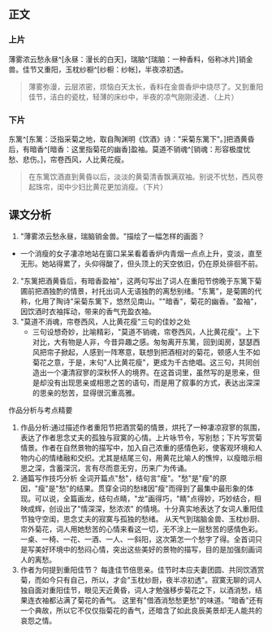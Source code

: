 
## 正文

### 上片
薄雾浓云愁永昼^[永昼：漫长的白天]，瑞脑^[瑞脑：一种香料，俗称冰片]销金兽。佳节又重阳，玉枕纱橱^[纱橱：纱帐]，半夜凉初透。

> 薄雾弥漫，云层浓密，烦恼白天太长，香料在金兽香炉中烧尽了。又到重阳佳节，洁白的瓷枕，轻薄的床纱中，半夜的凉气刚刚浸透．（上片）

### 下片
东篱^[东篱：泛指采菊之地，取自陶渊明《饮酒》诗："采菊东篱下"。]把酒黄昏后，有暗香^[暗香：这里指菊花的幽香]盈袖。莫道不销魂^[销魂：形容极度忧愁、悲伤。]，帘卷西风，人比黄花瘦。

> 在东篱饮酒直到黄昏以后，淡淡的黄菊清香飘满双袖。别说不忧愁，西风卷起珠帘，闺中少妇比黄花更加消瘦。（下片）

## 课文分析
1. "薄雾浓云愁永昼，瑞脑销金兽。"描绘了一幅怎样的画面？
- 一个消瘦的女子凄凉地站在窗口呆呆看着香炉内青烟一点点上升，变淡，直至无形。她站得累了，头仰得酸了，但头顶上的天空依旧，仍在原处徘徊不前。
2. "东篱把酒黄昏后，有暗香盈袖"，这两句写出了词人在重阳节傍晚于东篱下菊圃前把酒独酌的情景，衬托出词人无语独酌的离愁别绪。"东篱"，是菊圃的代称，化用了陶诗"采菊东篱下，悠然见南山。""暗香"，菊花的幽香。"盈袖"，因饮酒时衣袖挥动，带来的香气充盈衣袖。
3. "莫道不消魂，帘卷西风，人比黄花瘦"三句的佳妙之处
	- 三句设想奇妙，比喻精彩，"莫道不销魂，帘卷西风，人比黄花瘦"。上下对比，大有物是人非，今昔异趣之感。匆匆离开东篱，回到闺房，瑟瑟西风把帘子掀起，人感到一阵寒意，联想到把酒相对的菊花，顿感人生不如菊花之意，于是，末句"人比黄花瘦"，更成为千古绝唱。这三句，共同创造出一个凄清寂寥的深秋怀人的境界。在这首词里，虽然写的是思亲，但是却没有出现思亲或相思之苦的语句，而是用了叙事的方式，表达出深深的思亲的愁苦，显得很沉重高雅。

作品分析与考点精要 
1. 作品分析:通过描述作者重阳节把酒赏菊的情景，烘托了一种凄凉寂寥的氛围，表达了作者思念丈夫的孤独与寂寞的心情。上片咏节令，写别愁；下片写赏菊情景。作者在自然景物的描写中，加入自己浓重的感情色彩，使客观环境和人物内心的情绪融和交织。尤其是结尾三句，用黄花比喻人的憔悴，以瘦暗示相思之深，含蓄深沉，言有尽而意无穷，历来广为传诵。
2. 通篇写作技巧分析
全词开篇点"愁"，结句言"瘦"。"愁"是"瘦"的原因，"瘦"是"愁"的结果。贯穿全词的愁绪因"瘦"而得到了最集中最形象的体现。可以说，全篇画龙，结句点睛，"龙"画得巧，"睛"点得妙，巧妙结合，相映成辉，创设出了"情深深，愁浓浓" 的情境。十分真实地表达了女词人重阳佳节独守空闺，思念丈夫的寂寞与孤独的愁绪。
从天气到瑞脑金兽、玉枕纱厨、帘外菊花，词人用她愁苦的心情来看这一切，无不涂上一层愁苦的感情色彩。
一桌、一椅、一花、一酒、一人、一斜阳，这次第怎一个愁字了得。全首词只是写美好环境中的愁闷心情，突出这些美好的景物的描写，目的是加强刻画词人的离愁。
1. 作者为何提到重阳佳节？
每逢佳节倍思亲。佳节时本应夫妻团圆、共同饮酒赏菊，而如今只有自己，所以，才会"玉枕纱厨，夜半凉初透"。寂寞无聊的词人独自面对重阳佳节，眼见天近黄昏，词人才勉强移步菊花之下，以酒消愁，结果连衣袖都沾满了菊花的香气。
这里有"借酒消愁愁更愁"的味道。"暗香"还有一个典故，所以它不仅仅指菊花的香气，还暗含了如此良辰美景却无人能共的哀怨之情。
